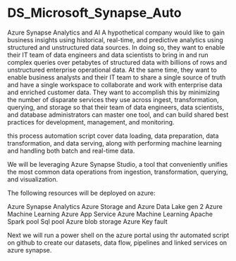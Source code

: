 # DS_Microsoft_Synapse_Auto
Azure Synapse Analytics and AI
A hypothetical company would like to gain business insights using historical, real-time, and predictive analytics using structured and unstructured data sources. In doing so, they want to enable their IT team of data engineers and data scientists to bring in and run complex queries over petabytes of structured data with billions of rows and unstructured enterprise operational data. At the same time, they want to enable business analysts and their IT team to share a single source of truth and have a single workspace to collaborate and work with enterprise data and enriched customer data. They want to accomplish this by minimizing the number of disparate services they use across ingest, transformation, querying, and storage so that their team of data engineers, data scientists, and database administrators can master one tool, and can build shared best practices for development, management, and monitoring.

this process automation script cover data loading, data preparation, data transformation, and data serving, along with performing machine learning and handling both batch and real-time data.

We will be leveraging Azure Synapse Studio, a tool that conveniently unifies the most common data operations from ingestion, transformation, querying, and visualization.

 The following resources will be deployed on azure:
 
Azure Synapse Analytics
Azure Storage and Azure Data Lake gen 2
Azure Machine Learning
Azure App Service
Azure Machine Learning
Apache Spark pool
Sql pool
Azure blob storage
Azure Key fault

Next we will run a power shell on the azure portal using thr automated script on github to create our datasets, data flow, pipelines and linked services on azure synapse.
